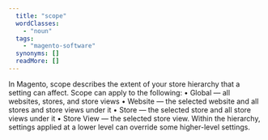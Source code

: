 ```yaml
---
  title: "scope"
  wordClasses: 
    - "noun"
  tags: 
    - "magento-software"
  synonyms: []
  readMore: []
---
```

In Magento, scope describes the extent of your store hierarchy that a setting can affect. Scope can apply to the following:
• Global — all websites, stores, and store views
• Website — the selected website and all stores and store views under it
• Store — the selected store and all store views under it
• Store View — the selected store view. 
Within the hierarchy, settings applied at a lower level can override some higher-level settings.
